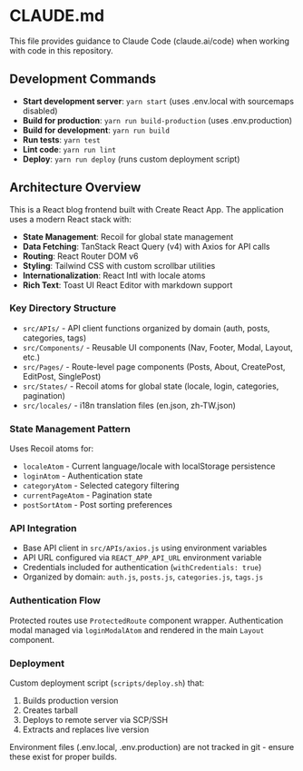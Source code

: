 # CLAUDE.md

This file provides guidance to Claude Code (claude.ai/code) when working with code in this repository.

## Development Commands

- **Start development server**: `yarn start` (uses .env.local with sourcemaps disabled)
- **Build for production**: `yarn run build-production` (uses .env.production)
- **Build for development**: `yarn run build`
- **Run tests**: `yarn test`
- **Lint code**: `yarn run lint`
- **Deploy**: `yarn run deploy` (runs custom deployment script)

## Architecture Overview

This is a React blog frontend built with Create React App. The application uses a modern React stack with:

- **State Management**: Recoil for global state management
- **Data Fetching**: TanStack React Query (v4) with Axios for API calls
- **Routing**: React Router DOM v6
- **Styling**: Tailwind CSS with custom scrollbar utilities
- **Internationalization**: React Intl with locale atoms
- **Rich Text**: Toast UI React Editor with markdown support

### Key Directory Structure

- `src/APIs/` - API client functions organized by domain (auth, posts, categories, tags)
- `src/Components/` - Reusable UI components (Nav, Footer, Modal, Layout, etc.)
- `src/Pages/` - Route-level page components (Posts, About, CreatePost, EditPost, SinglePost)
- `src/States/` - Recoil atoms for global state (locale, login, categories, pagination)
- `src/locales/` - i18n translation files (en.json, zh-TW.json)

### State Management Pattern

Uses Recoil atoms for:
- `localeAtom` - Current language/locale with localStorage persistence
- `loginAtom` - Authentication state
- `categoryAtom` - Selected category filtering
- `currentPageAtom` - Pagination state
- `postSortAtom` - Post sorting preferences

### API Integration

- Base API client in `src/APIs/axios.js` using environment variables
- API URL configured via `REACT_APP_API_URL` environment variable
- Credentials included for authentication (`withCredentials: true`)
- Organized by domain: `auth.js`, `posts.js`, `categories.js`, `tags.js`

### Authentication Flow

Protected routes use `ProtectedRoute` component wrapper. Authentication modal managed via `loginModalAtom` and rendered in the main `Layout` component.

### Deployment

Custom deployment script (`scripts/deploy.sh`) that:
1. Builds production version
2. Creates tarball
3. Deploys to remote server via SCP/SSH
4. Extracts and replaces live version

Environment files (.env.local, .env.production) are not tracked in git - ensure these exist for proper builds.